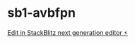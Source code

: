 # sb1-avbfpn

[Edit in StackBlitz next generation editor ⚡️](https://stackblitz.com/~/github.com/collins-droid/sb1-avbfpn)